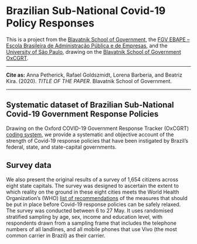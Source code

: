 # Brazilian Sub-National Covid-19 Policy Responses

This is a project from the [Blavatnik School of Government](www.bsg.ox.ac.uk), the [FGV EBAPE – Escola Brasileira de Administração Pública e de Empresas](https://ebape.fgv.br), and the [University of São Paulo](http://dcp.fflch.usp.br), drawing on the [Blavatnik School of Government OxCGRT](https://www.bsg.ox.ac.uk/covidtracker).

---

__Cite as:__ Anna Petherick, Rafael Goldszmidt, Lorena Barberia, and Beatriz Kira. (2020). _TITLE OF THE PAPER_. Blavatnik School of Government.

---

## Systematic dataset of Brazilian Sub-National Covid-19 Government Response Policies
Drawing on the Oxford COVID-19 Government Response Tracker (OxCGRT) [coding system](codebook.md), we provide a systematic and objective account of the strength of Covid-19 response policies that have been instigated by Brazil’s federal, state, and state-capital governments.


## Survey data
We also present the original results of a survey of 1,654 citizens across eight state capitals. The survey was designed to ascertain the extent to which reality on the ground in these eight cities meets the World Health Organization’s (WHO) [list of recommendations](https://apps.who.int/iris/bitstream/handle/10665/331773/WHO-2019-nCoV-Adjusting_PH_measures-2020.1-eng.pdf)  of the measures that should be put in place before Covid-19 response policies can be safely relaxed. The survey was conducted between 6 to 27 May. It uses randomised stratified sampling by age, sex, income and education level, with respondents drawn from a sampling frame that includes the telephone numbers of all landlines, and all mobile phones that use Vivo (the most common carrier in Brazil) as their carrier. 
